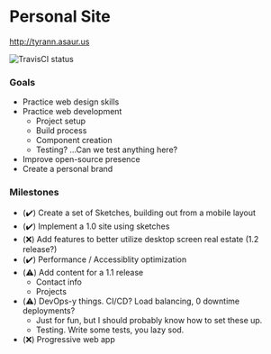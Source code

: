 # Personal Site

http://tyrann.asaur.us

![TravisCI status](https://travis-ci.org/andolojm/tyrann-asaur-us.svg?branch=master "TravisCI status")

### Goals
 * Practice web design skills
 * Practice web development
    * Project setup
    * Build process
    * Component creation
    * Testing? ...Can we test anything here?
 * Improve open-source presence
 * Create a personal brand

### Milestones
 * (✔️) Create a set of Sketches, building out from a mobile layout 
 * (✔️) Implement a 1.0 site using sketches
 * (❌) Add features to better utilize desktop screen real estate (1.2 release?)
 * (✔️) Performance / Accessiblity optimization
 * (⚠️) Add content for a 1.1 release
    * Contact info
    * Projects
 * (⚠️) DevOps-y things. CI/CD? Load balancing, 0 downtime deployments?
    * Just for fun, but I should probably know how to set these up.
    * Testing. Write some tests, you lazy sod.
 * (❌) Progressive web app
